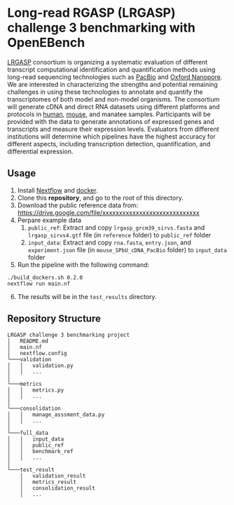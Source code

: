 # Long-read RGASP (LRGASP) challenge 3 benchmarking with OpenEBench
[LRGASP](https://www.gencodegenes.org/pages/LRGASP/) consortium is organizing a systematic evaluation of different transcript computational identification and quantification methods using long-read sequencing technologies such as [PacBio](https://www.pacb.com/) and [Oxford Nanopore](https://nanoporetech.com/). We are interested in characterizing the strengths and potential remaining challenges in using these technologies to annotate and quantify the transcriptomes of both model and non-model organisms.
The consortium will generate cDNA and direct RNA datasets using different platforms and protocols in [human](https://www.gencodegenes.org/human/), [mouse](https://www.gencodegenes.org/mouse/), and manatee samples. Participants will be provided with the data to generate annotations of expressed genes and transcripts and measure their expression levels. Evaluators from different institutions will determine which pipelines have the highest accuracy for different aspects, including transcription detection, quantification, and differential expression.

## Usage
1. Install [Nextflow](https://www.nextflow.io/) and [docker](https://www.docker.com/).
2. Clone this **repository**, and go to the root of this directory.
3. Download the public reference data from: https://drive.google.com/file/xxxxxxxxxxxxxxxxxxxxxxxxxxxxx
4. Perpare example data
   1. `public_ref`: Extract and copy `lrgasp_grcm39_sirvs.fasta` and `lrgasp_sirvs4.gtf` file (in `reference` folder) to `public_ref` folder
   2. `input_data`: Extract and copy `rna.fasta`, `entry.json`, and `experiment.json` file (in `mouse_SPbU_cDNA_PacBio` folder) to `input_data` folder 
5. Run the pipeline with the following command:
```
./build_dockers.sh 0.2.0
nextflow run main.nf
```
6. The results will be in the `test_results` directory.

## Repository Structure
```
LRGASP challenge 3 benchmarking project
│   README.md
│   main.nf
│   nextflow.config
└───validation
│   │   validation.py
│   │   ...
│
└───metrics
│   │   metrics.py
│   │   ...
│   
└───consolidation
│   │   manage_asssment_data.py
│   │   ...
│
└───full_data
│   │   input_data
│   │   public_ref
│   │   benchmark_ref
│   │   ...
│
└───test_result
    │   validation_result
    │   metrics_result
    │   consolidation_result
    │   ...
```